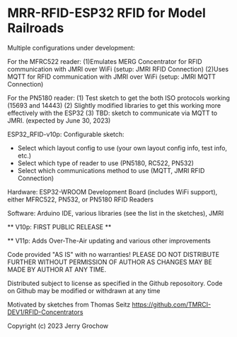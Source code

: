 # MRR-RFID-ESP32 RFID for Model Railroads
Multiple configurations under development:

For the MFRC522 reader:
(1)Emulates MERG Concentrator for RFID communication with JMRI over WiFi (setup: JMRI RFID Connection)
(2)Uses MQTT for RFID communication with JMRI over WiFi (setup: JMRI MQTT Connection)

For the PN5180 reader:
(1) Test sketch to get the both ISO protocols working (15693 and 14443)
(2) Slightly modified libraries to get this working more effectively with the ESP32
(3) TBD: sketch to communicate via MQTT to JMRI. (expected by June 30, 2023)

ESP32_RFID-v10p:
Configurable sketch:
- Select which layout config to use (your own layout config info, test info, etc.)
- Select which type of reader to use (PN5180, RC522, PN532)
- Select which communications method to use (MQTT, JMRI RFID Connection)

Hardware:  ESP32-WROOM Development Board (includes WiFi support), either MFRC522, PN532, or PN5180 RFID Readers

Software:  Arduino IDE, various libraries (see the list in the sketches), JMRI 

  ** V10p: FIRST PUBLIC RELEASE **
  
  ** V11p: Adds Over-The-Air updating and various other improvements
  
  Code provided "AS IS" with no warranties! PLEASE DO NOT DISTRIBUTE FURTHER WITHOUT PERMISSION OF AUTHOR
   AS CHANGES MAY BE MADE BY AUTHOR AT ANY TIME.
  
  Distributed subject to license as specified in the Github reposoitory. Code on Github may be modified or withdrawn at any time

  Motivated by sketches from Thomas Seitz https://github.com/TMRCI-DEV1/RFID-Concentrators

  Copyright (c) 2023 Jerry Grochow

